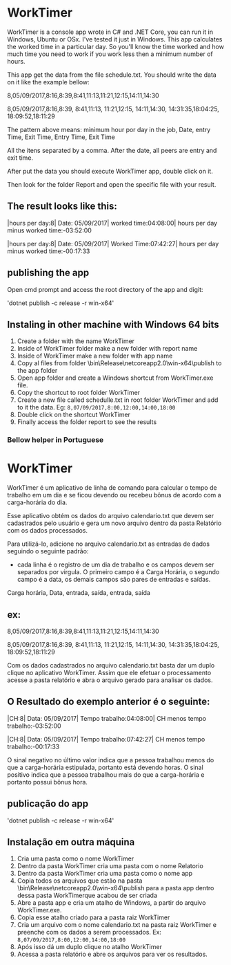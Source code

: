 # WorkTimer
WorkTimer is a console app wrote in C# and .NET Core, you can run it in Windows, Ubuntu or OSx. I've tested it just in Windows.
This app calculates the worked time in a particular day. So you'll know the time worked and how much time you need to work if you work less then a minimum number of hours.

This app get the data from the file schedule.txt. You should write the data on it like the example bellow:

8,05/09/2017,8:16,8:39,8:41,11:13,11:21,12:15,14:11,14:30

8,05/09/2017,8:16,8:39, 8:41,11:13, 11:21,12:15, 14:11,14:30, 14:31:35,18:04:25, 18:09:52,18:11:29

The pattern above means: 
minimum hour por day in the job, Date, entry Time, Exit Time, Entry Time, Exit Time 

All the itens separated by a comma. After the date, all peers are entry and exit time. 

After put the data you should execute WorkTimer app, double click on it. 

Then look for the folder Report and open the specific file with your result.


## The result looks like this:

|hours per day:8| Date: 05/09/2017| worked time:04:08:00| hours per day minus worked time:-03:52:00

|hours per day:8| Date: 05/09/2017| Worked Time:07:42:27| hours per day minus worked time:-00:17:33

## publishing the app

Open cmd prompt and access the root directory of the app and digit:

'dotnet publish -c release -r win-x64'

## Instaling in other machine with Windows 64 bits

1. Create a folder with the name WorkTimer
2. Inside of WorkTimer folder make a new folder with report name
3. Inside of WorkTimer make a new folder with app name
4. Copy al files from folder \bin\Release\netcoreapp2.0\win-x64\publish to the app folder
5. Open app folder and create a Windows shortcut from WorkTimer.exe file. 
6. Copy the shortcut to root folder WorkTimer
8. Create a new file called schedulle.txt in root folder WorkTimer and add to it the data. Eg: `8,07/09/2017,8:00,12:00,14:00,18:00`
9. Double click on the shortcut WorkTimer
10. Finally access the folder report to see the results

### Bellow helper in Portuguese

# WorkTimer
WorkTimer é um aplicativo de linha de comando para calcular o tempo de trabalho em um dia e se ficou devendo ou recebeu bônus de acordo com a carga-horária do dia. 

Esse aplicativo obtém os dados do arquivo calendario.txt que devem ser cadastrados pelo usuário e gera um novo arquivo dentro da pasta Relatório com os dados processados.

Para utilizá-lo, adicione no arquivo calendario.txt as entradas de dados seguindo o seguinte padrão:

- cada linha é o registro de um dia de trabalho e os campos devem ser separados por virgula. O primeiro campo é a Carga Horária, o segundo campo é a data, os demais campos são pares de entradas e saídas.

Carga horária, Data, entrada, saída, entrada, saída

## ex:

8,05/09/2017,8:16,8:39,8:41,11:13,11:21,12:15,14:11,14:30

8,05/09/2017,8:16,8:39, 8:41,11:13, 11:21,12:15, 14:11,14:30, 14:31:35,18:04:25, 18:09:52,18:11:29

Com os dados cadastrados no arquivo calendario.txt basta dar um duplo clique no aplicativo WorkTimer. 
Assim que ele efetuar o processamento acesse a pasta relatório e abra o arquivo gerado para analisar os dados.

## O Resultado do exemplo anterior é o seguinte:

|CH:8| Data: 05/09/2017| Tempo trabalho:04:08:00| CH menos tempo trabalho:-03:52:00

|CH:8| Data: 05/09/2017| Tempo trabalho:07:42:27| CH menos tempo trabalho:-00:17:33

O sinal negativo no último valor indica que a pessoa trabalhou menos do que a carga-horária estipulada, portanto está devendo horas.
O sinal positivo indica que a pessoa trabalhou mais do que a carga-horária e portanto possui bônus hora.

## publicação do app 

'dotnet publish -c release -r win-x64'

## Instalação em outra máquina

1. Cria uma pasta como o nome WorkTimer
2. Dentro da pasta WorkTimer cria uma pasta com o nome Relatorio
3. Dentro da pasta WorkTimer cria uma pasta como o nome app
4. Copia todos os arquivos que estão na pasta \bin\Release\netcoreapp2.0\win-x64\publish para a pasta app dentro dessa pasta WorkTimerque acabou de ser criada
5. Abre a pasta app e cria um atalho de Windows, a partir do arquivo WorkTimer.exe. 
6. Copia esse atalho criado para a pasta raiz WorkTimer
8. Cria um arquivo com o nome calendario.txt na pasta raiz WorkTimer e preenche com os dados a serem processados. Ex: `8,07/09/2017,8:00,12:00,14:00,18:00`
9. Após isso dá um duplo clique no atalho WorkTimer
10. Acessa a pasta relatório e abre os arquivos para ver os resultados.



